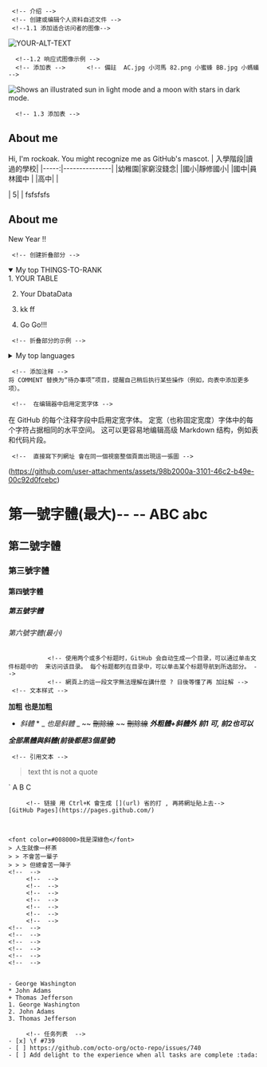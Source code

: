 <!-- 基本撰写和格式语法  -->
     <!-- 介绍 -->
     <!-- 创建或编辑个人资料自述文件 -->
     <!--1.1 添加适合访问者的图像-->
     
<picture>
 <source media="(prefers-color-scheme: dark)" srcset="YOUR-DARKMODE-IMAGE">
 <source media="(prefers-color-scheme: light)" srcset="YOUR-LIGHTMODE-IMAGE">
 <img alt="YOUR-ALT-TEXT" src="YOUR-DEFAULT-IMAGE">
</picture>

      <!--1.2 响应式图像示例 -->
      <!-- 添加表 -->      <!-- 備註  AC.jpg 小河馬 82.png 小蜜蜂 BB.jpg 小螞蟻 -->

<picture>
     
  <source media="(prefers-color-scheme: light)" srcset="https://github.com/rockoak/rockoak/blob/main/images/%E5%B0%8F%E6%B2%B3%E9%A6%AC.jpg1">
  <source media="(prefers-color-scheme: light)" srcset="https://github.com/rockoak/rockoak/blob/main/images/%E5%B0%8F%E8%9C%9C%E8%9C%82.png1">
  <img alt="Shows an illustrated sun in light mode and a moon with stars in dark mode." src="https://github.com/rockoak/rockoak/blob/main/images/%E5%B0%8F%E8%9E%9E%E8%9F%BB.jpg1">
</picture>

      <!-- 1.3 添加表 -->
## About me
Hi, I'm rockoak. You might recognize me as GitHub's mascot.
| 入學階段|讀過的學校|
|-----:|---------------|
|幼稚園|家窮沒錢念|
|國小|靜修國小|
|國中|員林國中               |
|高中|               |

|     5|               |
fsfsfsfs








## About me
New Year !!

<!--  -->
<!-- 折叠部分的示例 -->

     <!-- 创建折叠部分 -->
<details open>
<summary>My top THINGS-TO-RANK</summary>
1. YOUR TABLE
     
2. Your DbataData
   
3. kk ff
   
4. Go Go!!!
</details>

     <!-- 折叠部分的示例 -->
<details>
<summary>My top languages</summary>

| Rank | Languages |
|-----:|-----------|
|     1| JavaScript|
|     2| Python    |
|     3| SQL       |
---
> If we pull together and commit ourselves, then we can push through anything.
— Rockoak the 2024/10/27

> If we Play together , then we can happy anything.
— Rockoak the 2024/10/28
</details>

     <!-- 添加注释 -->
    将 COMMENT 替换为“待办事项”项目，提醒自己稍后执行某些操作（例如，向表中添加更多项）。

<!-- 关于在 GitHub 上编写和设置格式 -->

     <!--  在编辑器中启用定宽字体 -->
在 GitHub 的每个注释字段中启用定宽字体。 定宽（也称固定宽度）字体中的每个字符占据相同的水平空间。 这可以更容易地编辑高级 Markdown 结构，例如表和代码片段。

     <!--  直接寫下列網址 會在同一個視窗整個頁面出現這一張圖 -->
(https://github.com/user-attachments/assets/98b2000a-3101-46c2-b49e-00c92d0fcebc)
     <!-- 基本撰写和格式语法 -->
# 第一號字體(最大)--       -- ABC abc 
## 第二號字體
### 第三號字體
#### 第四號字體
##### 第五號字體
###### 第六號字體(最小)


               <!-- 使用两个或多个标题时，GitHub 会自动生成一个目录，可以通过单击文件标题中的  来访问该目录。 每个标题都列在目录中，可以单击某个标题导航到所选部分。 -->
               <!-- 網頁上的這一段文字無法理解在講什麼 ? 日後等懂了再 加註解 -->
     <!-- 文本样式 -->
<!--下列語法字與字之間若有空白則語法的功能會失效, 再打完正確的語法後會出現效果  -->
**加粗**     <!-- Ctrl+B -->
__也是加粗__ 
* *斜體* *   <!-- Ctrl+I -->
_ _也是斜體_ _
~~ ~~刪除線~~ ~~ <!-- 沒有快捷鍵 如 Ctrl+I,   ~~刪除線~~ 與 ~~ ~~刪除線~~ ~~ 都可以出現刪除線的效果 -->
~~刪除線~~
**_外粗體+斜體外_**  <!-- ****沒有空白 黑體   **----**  --(A)--  (A) 是要再加上 斜體外的文字  ---- 可    前2--後1-也可以                                  -->
**__前1_ 可, 前2也可以_**

***全部黑體與斜體(前後都是3個星號)***
<!--上標(<sub> </sub>)與下標(<sup> </sup>)  -->
     <!-- 引用文本 -->
> text tht is not a quote
<!-- 下列是 鍵盤左上的 ``` ABC 會在不同行, 且會有背景填滿的效果 > 人生就像一杯茶> > 不會苦一輩子> > > 但總會苦一陣子 引用有階層式-->
`
A
B
C
```
     <!-- 链接 用 Ctrl+K 會生成 [](url) 省的打 , 再將網址貼上去-->
[GitHub Pages](https://pages.github.com/)



<font color=#008000>我是深綠色</font>
> 人生就像一杯茶
> > 不會苦一輩子
> > > 但總會苦一陣子
<!--  -->
     <!--  -->
     <!--  -->
     <!--  -->
     <!--  -->
     <!--  -->
     <!--  -->
     <!--  -->
<!--  -->
<!--  -->
<!--  -->
<!--  -->
<!--  -->
<!--  -->


- George Washington
* John Adams
+ Thomas Jefferson
1. George Washington
2. John Adams
3. Thomas Jefferson

     <!-- 任务列表  -->
- [x] \f #739
- [ ] https://github.com/octo-org/octo-repo/issues/740
- [ ] Add delight to the experience when all tasks are complete :tada:
























